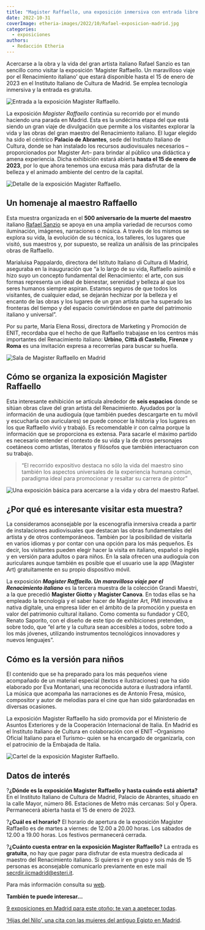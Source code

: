 ```yaml
---
title: "Magister Raffaello, una exposición inmersiva con entrada libre en Madrid"
date: 2022-10-31
coverImage: etheria-images/2022/10/Rafael-exposicion-madrid.jpg
categories: 
  - exposiciones
authors: 
  - Redacción Etheria
---
```


Acercarse a la obra y la vida del gran artista italiano Rafael Sanzio es tan sencillo 
como visitar la exposición ‘Magister Raffaello. Un maravilloso viaje por el Renacimiento 
italiano’ que estará disponible hasta el 15 de enero de 2023 en el Instituto Italiano de 
Cultura de Madrid. Se emplea tecnología inmersiva y la entrada es gratuita. 

![Entrada a la exposición Magister Raffaello.](etheria-images/2022/10/Rafael-exposicion-madrid.jpg "Entrada a la exposición Magister Raffaello. © Bernardo Arcos Mijailidis")

La exposición _Magister Raffaello_ continúa su recorrido por el mundo haciendo una 
parada en Madrid. Esta es la undécima etapa del que está siendo un gran viaje de 
divulgación que permite a los visitantes explorar la vida y las obras del gran maestro 
del Renacimiento italiano. El lugar elegido ha sido el céntrico **Palacio de Abrantes**, 
sede del Instituto Italiano de Cultura, donde se han instalado los recursos 
audiovisuales necesarios –proporcionados por Magister Art– para brindar al público una 
didáctica y amena experiencia. Dicha exhibición estará abierta **hasta el 15 de enero de 
2023**, por lo que ahora tenemos una excusa más para disfrutar de la belleza y el 
animado ambiente del centro de la capital. 

![Detalle de la exposición Magister Raffaello.](etheria-images/2022/10/detalle-expo-raffaello.jpg "Detalle de la exposición Magister Raffaello. © Etheria Magazine")

## Un homenaje al maestro Raffaello

Esta muestra organizada en el **500 aniversario de la muerte del maestro** italiano [Rafael 
Sanzio](https://www.museodelprado.es/aprende/enciclopedia/voz/rafael-sanzio/cfde10c0-f78c-4280-9ce3-3e7596cabecb) 
se apoya en una amplia variedad de recursos como iluminación, imágenes, narraciones o 
música. A través de los mismos se explora su vida, la evolución de su técnica, los 
talleres, los lugares que visitó, sus maestros y, por supuesto, se realiza un análisis 
de las principales obras de Raffaello. 

Marialuisa Pappalardo, directora del Istituto Italiano di Cultura di Madrid, aseguraba 
en la inauguración que “a lo largo de su vida, Raffaello asimiló e hizo suyo un concepto 
fundamental del Renacimiento: el arte, con sus formas representa un ideal de bienestar, 
serenidad y belleza al que los seres humanos siempre aspiran. Estamos seguros de que 
todos los visitantes, de cualquier edad, se dejarán hechizar por la belleza y el encanto 
de las obras y los lugares de un gran artista que ha superado las fronteras del tiempo y 
del espacio convirtiéndose en parte del patrimonio italiano y universal”. 

Por su parte, María Elena Rossi, directora de Marketing y Promoción de ENIT, recordaba 
que el hecho de que Raffaello trabajase en los centros más importantes del Renacimiento 
italiano: **Urbino**, **Città di Castello**, **Firenze** y **Roma** es una invitación 
expresa a recorrerlas para buscar su huella. 

![Sala de Magister Raffaello en Madrid](etheria-images/2022/10/sala-magister-raffaello.jpg "Sala de Magister Raffaello. © Etheria Magazine")

## Cómo se organiza la exposición Magister Raffaello

Esta interesante exhibición se articula alrededor de **seis espacios** donde se sitúan 
obras clave del gran artista del Renacimiento. Ayudados por la información de una 
audioguía (que también puedes descargarte en tu móvil y escucharla con auriculares) se 
puede conocer la historia y los lugares en los que Raffaello vivió y trabajó. Es 
recomendable ir con calma porque la información que se proporciona es extensa. Para 
sacarle el máximo partido es necesario entender el contexto de su vida y la de otros 
personajes coetáneos como artistas, literatos y filósofos que también interactuaron con 
su trabajo. 

> “El recorrido expositivo destaca no sólo la vida del maestro sino también los aspectos 
> universales de la experiencia humana común, paradigma ideal para promocionar y resaltar 
> su carrera de pintor” 

![Una exposición básica para acercarse a la vida y obra del maestro Rafael.](etheria-images/2022/10/exposicion-rafael-madrid.jpg "Una exposición básica para acercarse a la vida y obra del maestro Rafael. © Etheria Magazine")

## ¿Por qué es interesante visitar esta muestra?

La consideramos aconsejable por la escenografía inmersiva creada a partir de 
instalaciones audiovisuales que destacan las obras fundamentales del artista y de otros 
contemporáneos. También por la posibilidad de visitarla en varios idiomas y por contar 
con una opción para los más pequeños. Es decir, los visitantes pueden elegir hacer la 
visita en italiano, español o inglés y en versión para adultos o para niños. En la sala 
ofrecen una audioguía con auriculares aunque también es posible que el usuario use la 
app (Magister Art) gratuitamente en su propio dispositivo móvil. 

La exposición **_Magister Raffaello. Un maravilloso viaje por el Renacimiento 
italiano_** es la tercera muestra de la colección Grandi Maestri, a la que precedió 
**Magister Giotto** y **Magister Canova**. En todas ellas se ha empleado la tecnología y 
el saber hacer de Magister Art, PMI innovativa e nativa digitale, una empresa líder en 
el ámbito de la promoción y puesta en valor del patrimonio cultural italiano. Como 
comenta su fundador y CEO, Renato Saporito, con el diseño de este tipo de exhibiciones 
pretenden, sobre todo, que “el arte y la cultura sean accesibles a todos, sobre todo a 
los más jóvenes, utilizando instrumentos tecnológicos innovadores y nuevos lenguajes”. 

## Cómo es la versión para niños

El contenido que se ha preparado para los más pequeños viene acompañado de un material 
especial (textos e ilustraciones) que ha sido elaborado por Eva Montanari, una 
reconocida autora e ilustradora infantil. La música que acompaña las narraciones es de 
Antonio Fresa, músico, compositor y autor de melodías para el cine que han sido 
galardonadas en diversas ocasiones. 

La exposición Magister Raffaello ha sido promovida por el Ministerio de Asuntos 
Exteriores y de la Cooperación Internacional de Italia. En Madrid es el Instituto 
Italiano de Cultura en colaboración con el ENIT –Organismo Oficial Italiano para el 
Turismo– quien se ha encargado de organizarla, con el patrocinio de la Embajada de 
Italia. 

![Cartel de la exposición Magister Raffaello.](etheria-images/2022/10/expo-magister-raffaello-madrid.jpg "Cartel de la exposición Magister Raffaello.")

## Datos de interés

?**¿Dónde es la exposición Magister Raffaello y hasta cuándo está abierta?** En el 
Instituto Italiano de Cultura de Madrid, Palacio de Abrantes, situado en la calle Mayor, 
número 86. Estaciones de Metro más cercanas: Sol y Ópera. Permanecerá abierta hasta el 
15 de enero de 2023. 

?**¿Cuál es el horario?** El horario de apertura de la exposición Magister Raffaello es 
de martes a viernes: de 12.00 a 20.00 horas. Los sábados de 12.00 a 19.00 horas. Los 
festivos permanecerá cerrada. 

?**¿Cuánto cuesta entrar en la exposición Magister Raffaello?** La entrada es 
**gratuita**, no hay que pagar para disfrutar de esta muestra dedicada al maestro del 
Renacimiento italiano. Si quieres ir en grupo y sois más de 15 personas es aconsejable 
comunicarlo previamente en este mail secrdir.iicmadrid@esteri.it. 

Para más información consulta su [web](https://iicmadrid.esteri.it/es/gli_eventi/calendario/magister-raffaello-un-maravilloso-viaje-por-el-renacimiento-italiano/). 

**También te puede interesar...** 

[9 exposiciones en Madrid para este otoño: te van a apetecer 
todas](https://etheriamagazine.com/2022/09/09/exposiciones-madrid-otono-2022/). 

[‘Hijas del Nilo’, una cita con las mujeres del antiguo Egipto en 
Madrid](https://etheriamagazine.com/2022/07/04/exposicion-hijas-del-nilo-madrid/).
